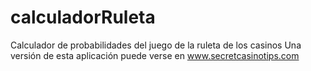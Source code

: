 # calculadorRuleta
Calculador de probabilidades del juego de la ruleta de los casinos
Una versión de esta aplicación puede verse en www.secretcasinotips.com
